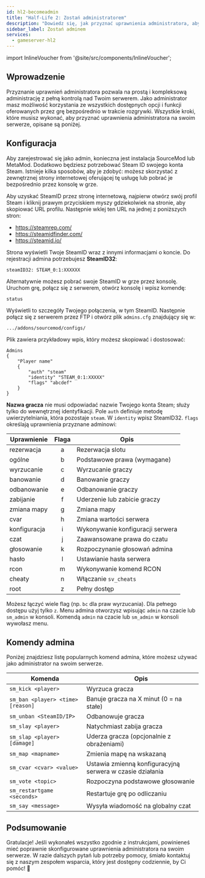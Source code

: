 ```yaml
---
id: hl2-becomeadmin
title: "Half-Life 2: Zostań administratorem"
description: "Dowiedz się, jak przyznać uprawnienia administratora, aby mieć pełną kontrolę nad serwerem i lepsze zarządzanie w grze → Sprawdź teraz"
sidebar_label: Zostań adminem
services:
  - gameserver-hl2
---
```


import InlineVoucher from '@site/src/components/InlineVoucher';



## Wprowadzenie

Przyznanie uprawnień administratora pozwala na prostą i kompleksową administrację z pełną kontrolą nad Twoim serwerem. Jako administrator masz możliwość korzystania ze wszystkich dostępnych opcji i funkcji oferowanych przez grę bezpośrednio w trakcie rozgrywki. Wszystkie kroki, które musisz wykonać, aby przyznać uprawnienia administratora na swoim serwerze, opisane są poniżej.

<InlineVoucher />



## Konfiguracja

Aby zarejestrować się jako admin, konieczna jest instalacja SourceMod lub MetaMod. Dodatkowo będziesz potrzebować Steam ID swojego konta Steam. Istnieje kilka sposobów, aby je zdobyć: możesz skorzystać z zewnętrznej strony internetowej oferującej tę usługę lub pobrać je bezpośrednio przez konsolę w grze.


Aby uzyskać SteamID przez stronę internetową, najpierw otwórz swój profil Steam i kliknij prawym przyciskiem myszy gdziekolwiek na stronie, aby skopiować URL profilu. Następnie wklej ten URL na jednej z poniższych stron:

- https://steamrep.com/
- https://steamidfinder.com/
- https://steamid.io/

Strona wyświetli Twoje SteamID wraz z innymi informacjami o koncie. Do rejestracji admina potrzebujesz **SteamID32**:

```
steamID32: STEAM_0:1:XXXXXX
```

Alternatywnie możesz pobrać swoje SteamID w grze przez konsolę. Uruchom grę, połącz się z serwerem, otwórz konsolę i wpisz komendę:

```
status
```

Wyświetli to szczegóły Twojego połączenia, w tym SteamID. Następnie połącz się z serwerem przez FTP i otwórz plik `admins.cfg` znajdujący się w:

```
.../addons/sourcemod/configs/
```

Plik zawiera przykładowy wpis, który możesz skopiować i dostosować:

```
Admins
{
	"Player name"
	{
		"auth" "steam"
		"identity" "STEAM_0:1:XXXXX"
		"flags" "abcdef"
	}
}
```

**Nazwa gracza** nie musi odpowiadać nazwie Twojego konta Steam; służy tylko do wewnętrznej identyfikacji. Pole `auth` definiuje metodę uwierzytelniania, która pozostaje `steam`. W `identity` wpisz SteamID32. `flags` określają uprawnienia przyznane adminowi:

| Uprawnienie  | Flaga | Opis |
|-------------|:----:|-------------|
| rezerwacja  | a    | Rezerwacja slotu |
| ogólne      | b    | Podstawowe prawa (wymagane) |
| wyrzucanie  | c    | Wyrzucanie graczy |
| banowanie   | d    | Banowanie graczy |
| odbanowanie | e    | Odbanowanie graczy |
| zabijanie   | f    | Uderzenie lub zabicie graczy |
| zmiana mapy | g    | Zmiana mapy |
| cvar        | h    | Zmiana wartości serwera |
| konfiguracja| i    | Wykonywanie konfiguracji serwera |
| czat        | j    | Zaawansowane prawa do czatu |
| głosowanie  | k    | Rozpoczynanie głosowań admina |
| hasło       | l    | Ustawianie hasła serwera |
| rcon        | m    | Wykonywanie komend RCON |
| cheaty      | n    | Włączanie `sv_cheats` |
| root        | z    | Pełny dostęp |

Możesz łączyć wiele flag (np. `bc` dla praw wyrzucania). Dla pełnego dostępu użyj tylko `z`. Menu admina otworzysz wpisując `admin` na czacie lub `sm_admin` w konsoli. Komendą `admin` na czacie lub `sm_admin` w konsoli wywołasz menu.



## Komendy admina

Poniżej znajdziesz listę popularnych komend admina, które możesz używać jako administrator na swoim serwerze.

| Komenda                           | Opis                                     |
| --------------------------------- | ----------------------------------------- |
| `sm_kick <player>`                | Wyrzuca gracza                           |
| `sm_ban <player> <time> [reason]` | Banuje gracza na X minut (0 = na stałe)  |
| `sm_unban <SteamID/IP>`           | Odbanowuje gracza                        |
| `sm_slay <player>`                | Natychmiast zabija gracza                |
| `sm_slap <player> [damage]`       | Uderza gracza (opcjonalnie z obrażeniami)|
| `sm_map <mapname>`                | Zmienia mapę na wskazaną                 |
| `sm_cvar <cvar> <value>`          | Ustawia zmienną konfiguracyjną serwera w czasie działania |
| `sm_vote <topic>`                 | Rozpoczyna podstawowe głosowanie         |
| `sm_restartgame <seconds>`        | Restartuje grę po odliczaniu             |
| `sm_say <message>`                | Wysyła wiadomość na globalny czat        |



## Podsumowanie

Gratulacje! Jeśli wykonałeś wszystko zgodnie z instrukcjami, powinieneś mieć poprawnie skonfigurowane uprawnienia administratora na swoim serwerze. W razie dalszych pytań lub potrzeby pomocy, śmiało kontaktuj się z naszym zespołem wsparcia, który jest dostępny codziennie, by Ci pomóc! 🙂

<InlineVoucher />
